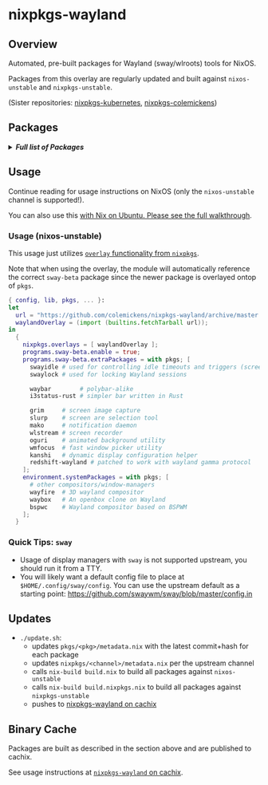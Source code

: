 # nixpkgs-wayland

## Overview

Automated, pre-built packages for Wayland (sway/wlroots) tools for NixOS.

Packages from this overlay are regularly updated and built against `nixos-unstable` and `nixpkgs-unstable`.

(Sister repositories: [nixpkgs-kubernetes](https://github.com/colemickens/nixpkgs-kubernetes), [nixpkgs-colemickens](https://github.com/colemickens/nixpkgs-colemickens))

## Packages

<details><summary><em><b>Full list of Packages</b></em></summary>

<!--pkgs-->
| Attribute Name | Last Upstream Commit Time |
| -------------- | ------------------------- |
| nixpkgs/nixos-unstable | [2019-01-20 09:32](https://github.com/nixos/nixpkgs-channels/commits/bc41317e24317b0f506287f2d5bab00140b9b50e) |
| nixpkgs/nixpkgs-unstable | [2019-01-24 07:01](https://github.com/nixos/nixpkgs-channels/commits/11cf7d6e1ffd5fbc09a51b76d668ad0858a772ed) |
| pkgs/wlroots | [2019-01-30 06:36](https://github.com/swaywm/wlroots/commits/41af8d845933f2bc6b158d0cac5a0c5688cce7d0) |
| pkgs/sway-beta | [2019-01-30 13:55](https://github.com/swaywm/sway/commits/aee9942145119444e5592846ac7e1a0d89e8a3e0) |
| pkgs/swayidle | [2019-01-27 05:22](https://github.com/swaywm/swayidle/commits/d18c7cbb5deb0f0d6a9758d0fc820bcdf9bf9cda) |
| pkgs/swaylock | [2019-01-29 11:48](https://github.com/swaywm/swaylock/commits/effdea523158c8e30f7654a87402df155a2229ad) |
| pkgs/slurp | [2019-01-09 15:24](https://github.com/emersion/slurp/commits/d9f3d741dc3de8c24198f41befc297e43054a523) |
| pkgs/grim | [2019-01-29 06:09](https://github.com/emersion/grim/commits/1e8dde32b6e5fd6b03230aea290840f64be515db) |
| pkgs/mako | [2019-01-20 23:01](https://github.com/emersion/mako/commits/b30c786bdf8b90807e45ec0f52b292ee147ae1ff) |
| pkgs/kanshi | [2019-01-09 09:05](https://github.com/emersion/kanshi/commits/c97715789db78a88970f6a4c86ecd9e59f156956) |
| pkgs/wlstream | [2018-07-15 14:10](https://github.com/atomnuker/wlstream/commits/182076a94562b128c3a97ecc53cc68905ea86838) |
| pkgs/oguri | [2019-01-19 14:57](https://github.com/vilhalmer/oguri/commits/88996939e8fb55c0a8d34596604660c87c585462) |
| pkgs/waybar | [2019-01-28 10:38](https://github.com/Alexays/waybar/commits/4d3c2191cb86a43199fe6e686e642d74e9bcf52b) |
| pkgs/wayfire | [2019-01-28 22:41](https://github.com/WayfireWM/wayfire/commits/0fd706cce528b6a0470e1885a0fee394a16bf6db) |
| pkgs/wf-config | [2018-12-17 00:04](https://github.com/WayfireWM/wf-config/commits/6d3426e216ac62ffa035035f9c1bea074e184018) |
| pkgs/redshift-wayland | [2018-11-07 12:03](https://github.com/minus7/redshift/commits/420d0d534c9f03abc4d634a7d3d7629caf29b4b6) |
| pkgs/bspwc | [2018-12-29 15:21](https://github.com/Bl4ckb0ne/bspwc/commits/e72ff641bd30d3db153d879cea1cffd149931546) |
| pkgs/waybox | [2018-11-27 06:44](https://github.com/wizbright/waybox/commits/482d0a92f5530a5cbab8b0b913b653d4503015c4) |
| pkgs/wl-clipboard | [2019-01-30 06:34](https://github.com/bugaevc/wl-clipboard/commits/7f3646611335e42b2b93c053792c9f6659c87cde) |
| pkgs/wmfocus | [2019-01-28 19:22](https://github.com/svenstaro/wmfocus/commits/6ef7956933bff1e61f2d10d679ae91e962bc09d1) |
| pkgs/i3status-rust | [2018-12-24 09:01](https://github.com/greshake/i3status-rust/commits/31a595ee2b7ca84c3205560d96ec7bcf8ce02d0b) |
<!--pkgs-->

</details>

## Usage

Continue reading for usage instructions on NixOS (only the `nixos-unstable` channel is supported!).

You can also use this [with Nix on Ubuntu. Please see the full walkthrough](docs/sway-on-ubuntu/).

### Usage (nixos-unstable)

This usage just utilizes [`overlay` functionality from `nixpkgs`]().

Note that when using the overlay, the module will automatically reference the correct
`sway-beta` package since the newer package is overlayed ontop of `pkgs`.

```nix
{ config, lib, pkgs, ... }:
let
  url = "https://github.com/colemickens/nixpkgs-wayland/archive/master.tar.gz";
  waylandOverlay = (import (builtins.fetchTarball url));
in
  {
    nixpkgs.overlays = [ waylandOverlay ];
    programs.sway-beta.enable = true;
    programs.sway-beta.extraPackages = with pkgs; [
      swayidle # used for controlling idle timeouts and triggers (screen locking, etc)
      swaylock # used for locking Wayland sessions

      waybar        # polybar-alike
      i3status-rust # simpler bar written in Rust

      grim     # screen image capture
      slurp    # screen are selection tool
      mako     # notification daemon
      wlstream # screen recorder
      oguri    # animated background utility
      wmfocus  # fast window picker utility
      kanshi   # dynamic display configuration helper
      redshift-wayland # patched to work with wayland gamma protocol
    ];
    environment.systemPackages = with pkgs; [
      # other compositors/window-managers
      wayfire  # 3D wayland compositor
      waybox   # An openbox clone on Wayland
      bspwc    # Wayland compositor based on BSPWM
    ];
  }
```

### Quick Tips: `sway`

* Usage of display managers with `sway` is not supported upstream, you should run it from a TTY.
* You will likely want a default config file to place at `$HOME/.config/sway/config`. You can use the upstream default as a starting point: https://github.com/swaywm/sway/blob/master/config.in

## Updates

* `./update.sh`:
  * updates `pkgs/<pkg>/metadata.nix` with the latest commit+hash for each package
  * updates `nixpkgs/<channel>/metadata.nix` per the upstream channel
  * calls `nix-build build.nix` to build all packages against `nixos-unstable`
  * calls `nix-build build.nixpkgs.nix` to build all packages against `nixpkgs-unstable`
  * pushes to [nixpkgs-wayland on cachix](https://nixpkgs-wayland.cachix.org)

## Binary Cache

Packages are built as described in the section above and are published to cachix.

See usage instructions at [`nixpkgs-wayland` on cachix](https://nixpkgs-wayland.cachix.org).

